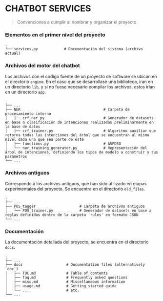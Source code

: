 CHATBOT SERVICES
============================

> Convenciones a cumplir al nombrar y organizar el proyecto.

### Elementos en el primer nivel del proyecto
    .
    └── services.py            # Documentación del sistema (archivo actual)



### Archivos del motor del chatbot

Los archivos con el codigo fuente de un proyecto de software se ubican en el 
directorio `engine`. En el caso que se desarrollase una biblioteca, iran en 
un directorio `lib`, y  si no fuese necesario compilar los archivos, estos 
irían en un directorio `app`.

    .
    ├── ...
    ├── NER                                      # Carpeta de procesamiento interno
    │   ├── crf_ner.py                           # Generador de datasets en base a clasificación de intenciones realizadas preliminarmente en la base de datos
    │   ├── crf_trainer.py                       # Algoritmo auxiliar que retorna todas las intenciones del árbol que se encuentran al mismo nivel dada una que sea parte de éste
    │   ├── functions.py                         # ASFDSG
    │   └── ner_training_generator.py            # Representación del árbol de intenciones, definiendo los tipos de modelo a construir y sus parámetros
    └── ...

### Archivos antiguos

Corresponde a los archivos antiguos, que han sido utilizado en etapas experimentales
del proyecto. Se encuentra en el directorio `old_files`.

    .
    ├── ...
    ├── POS_tagger                    # Carpeta de archivos antiguos
    │   └── POS_trainer.py            # Generador de datasets en base a reglas definidas dentro de la carpeta 'rules' en formato JSON
    └── ...

### Documentación
La documentación detallada del proyecto, se encuentra en el directorio `docs`.

    .
    ├── ...
    ├── docs                    # Documentation files (alternatively `doc`)
    │   ├── TOC.md              # Table of contents
    │   ├── faq.md              # Frequently asked questions
    │   ├── misc.md             # Miscellaneous information
    │   ├── usage.md            # Getting started guide
    │   └── ...                 # etc.
    └── ...
